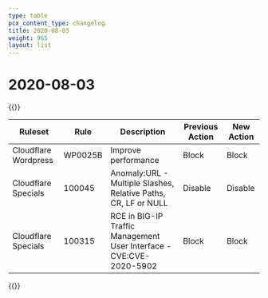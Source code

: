 ```yaml
---
type: table
pcx_content_type: changelog
title: 2020-08-03
weight: 965
layout: list
---
```


# 2020-08-03

{{<table-wrap>}}

<table style="width: 100%">
  <thead>
    <tr>
      <th>Ruleset</th>
      <th>Rule</th>
      <th>Description</th>
      <th>Previous Action</th>
      <th>New Action</th>
    </tr>
  </thead>
  <tbody>
    <tr>
      <td>Cloudflare Wordpress</td>
      <td>WP0025B</td>
      <td>Improve performance</td>
      <td>Block</td>
      <td>Block</td>
    </tr>
    <tr>
      <td>Cloudflare Specials</td>
      <td>100045</td>
      <td>Anomaly:URL - Multiple Slashes, Relative Paths, CR, LF or NULL</td>
      <td>Disable</td>
      <td>Disable</td>
    </tr>
    <tr>
      <td>Cloudflare Specials</td>
      <td>100315</td>
      <td>
        RCE in BIG-IP Traffic Management User Interface - CVE:CVE-2020-5902
      </td>
      <td>Block</td>
      <td>Block</td>
    </tr>
  </tbody>
</table>
{{</table-wrap>}}
